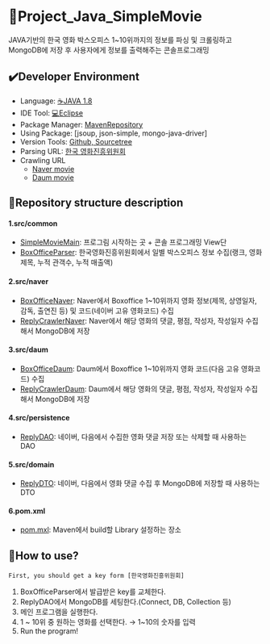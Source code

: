 # :movie_camera:Project_Java_SimpleMovie

JAVA기반의 한국 영화 박스오피스 1~10위까지의 정보를 파싱 및 크롤링하고 MongoDB에 저장 후 사용자에게 정보를 출력해주는 콘솔프로그래밍

## :heavy_check_mark:Developer Environment

  - Language: [:coffee:JAVA 1.8](https://www.oracle.com/kr/index.html)
  - IDE Tool: [:computer:Eclipse](https://www.eclipse.org/)
  - Package Manager: [MavenRepository](https://mvnrepository.com/)
  - Using Package: [jsoup, json-simple, mongo-java-driver]
  - Version Tools: [Github, Sourcetree](https://www.sourcetreeapp.com/) 
  - Parsing URL: [한국 영화진흥위원회](https://www.kobis.or.kr/kobisopenapi/homepg/apiservice/searchServiceInfo.do)
  - Crawling URL
    + [Naver movie](https://movie.naver.com/)
    + [Daum movie](https://movie.daum.net/main/new#slide-1-0)

## :floppy_disk:Repository structure description
#### 1.src/common
  - [SimpleMovieMain](https://github.com/ChoLong02/Project_Java_SimpleMovie/blob/master/SimpleMovie/src/common/SimpleMovieMain.java): 프로그림 시작하는 곳 + 콘솔 프로그래밍 View단
  - [BoxOfficeParser](https://github.com/ChoLong02/Project_Java_SimpleMovie/blob/master/SimpleMovie/src/common/BoxOfficeParser.java): 한국영화진흥위원회에서 일별 박스오피스 정보 수집(랭크, 영화제목, 누적 관객수, 누적 매출액)
#### 2.src/naver
  - [BoxOfficeNaver](https://github.com/ChoLong02/Project_Java_SimpleMovie/blob/master/SimpleMovie/src/naver/BoxOfficeNaver.java): Naver에서 Boxoffice 1~10위까지 영화 정보(제목, 상영일자, 감독, 출연진 등) 및 코드(네이버 고유 영화코드) 수집
  - [ReplyCrawlerNaver](https://github.com/ChoLong02/Project_Java_SimpleMovie/blob/master/SimpleMovie/src/naver/ReplyCrawlerNaver.java): Naver에서 해당 영화의 댓글, 평점, 작성자, 작성일자 수집해서 MongoDB에 저장
#### 3.src/daum
  - [BoxOfficeDaum](https://github.com/ChoLong02/Project_Java_SimpleMovie/blob/master/SimpleMovie/src/daum/BoxOfficeDaum.java): Daum에서 Boxoffice 1~10위까지 영화 코드(다음 고유 영화코드) 수집
  - [ReplyCrawlerDaum](https://github.com/ChoLong02/Project_Java_SimpleMovie/blob/master/SimpleMovie/src/daum/ReplyCrawlerDaum.java): Daum에서 해당 영화의 댓글, 평점, 작성자, 작성일자 수집해서 MongoDB에 저장
#### 4.src/persistence
  - [ReplyDAO](https://github.com/ChoLong02/Project_Java_SimpleMovie/blob/master/SimpleMovie/src/persistence/ReplyDAO.java): 네이버, 다음에서 수집한 영화 댓글 저장 또는 삭제할 때 사용하는 DAO
#### 5.src/domain
  - [ReplyDTO](https://github.com/ChoLong02/Project_Java_SimpleMovie/blob/master/SimpleMovie/src/domain/ReplyDTO.java): 네이버, 다음에서 영화 댓글 수집 후 MongoDB에 저장할 때 사용하는 DTO
#### 6.pom.xml
  - [pom.mxl](https://github.com/ChoLong02/Project_Java_SimpleMovie/blob/master/SimpleMovie/pom.xml): Maven에서 build할 Library 설정하는 장소
  
## :speech_balloon:How to use?

    First, you should get a key form [한국영화진흥위원회]
    
1. BoxOfficeParser에서 발급받은 key를 교체한다.
2. ReplyDAO에서 MongoDB를 세팅한다.(Connect, DB, Collection 등)
3. 메인 프로그램을 실행한다.
4. 1 ~ 10위 중 원하는 영화를 선택한다. → 1~10의 숫자를 입력
5. Run the program!

